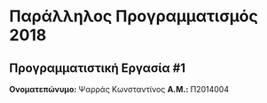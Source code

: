 # Παράλληλος Προγραμματισμός 2018
## Προγραμματιστική Εργασία #1

**Ονοματεπώνυμο:** Ψαρράς Κωνσταντίνος
**Α.Μ.:** Π2014004

